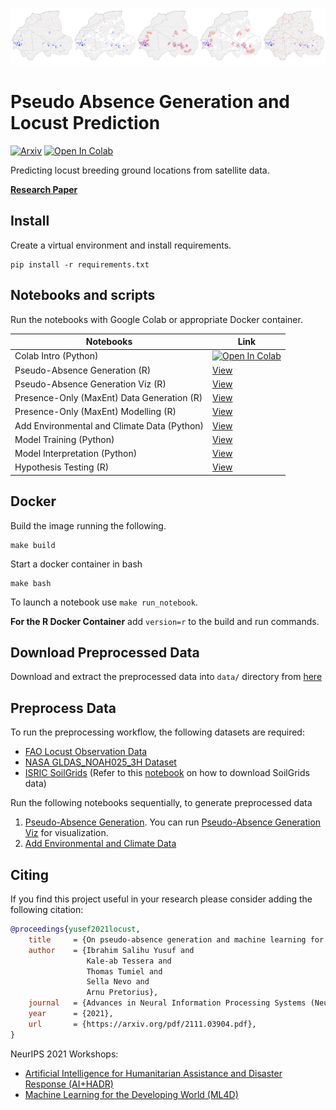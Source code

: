 ![pseudo-absence image header](https://github.com/instadeepai/locust-predict/blob/main/images/readme-header.png)

# Pseudo Absence Generation and Locust Prediction

[![Arxiv](https://img.shields.io/badge/ArXiv-2111.03904-orange.svg)](https://arxiv.org/pdf/2111.03904.pdf) [![Open In Colab](https://colab.research.google.com/assets/colab-badge.svg)](https://colab.research.google.com/github/instadeepai/locust-predict/blob/main/notebooks/Colab-Tutorial.ipynb)

Predicting locust breeding ground locations from satellite data.


**[Research Paper](https://arxiv.org/abs/2111.03904)**

## Install

Create a virtual environment and install requirements.

```
pip install -r requirements.txt
```

## Notebooks and scripts

Run the notebooks with Google Colab or appropriate Docker container. 

Notebooks | Link
---      | ---
Colab Intro (Python)| [![Open In Colab](https://colab.research.google.com/assets/colab-badge.svg)](https://colab.research.google.com/github/instadeepai/locust-predict/blob/main/notebooks/Colab-Tutorial.ipynb)
Pseudo-Absence Generation (R)| [View](https://github.com/instadeepai/locust-predict/blob/main/notebooks/Pseudo%20Absence%20Generation.ipynb)
Pseudo-Absence Generation Viz (R)| [View](https://github.com/instadeepai/locust-predict/blob/main/notebooks/Pseudo%20Absence%20Generation%20Viz.ipynb)
Presence-Only (MaxEnt) Data Generation (R)| [View](https://github.com/instadeepai/locust-predict/blob/main/notebooks/Presence_Only_Generate_Background_Data_And_Plot.ipynb)
Presence-Only (MaxEnt) Modelling (R)| [View](https://github.com/instadeepai/locust-predict/blob/main/notebooks/Presence_Only_Modelling.ipynb)
Add Environmental and Climate Data (Python)| [View](https://github.com/instadeepai/locust-predict/blob/main/notebooks/Append%20History%20Data.ipynb)
Model Training (Python)| [View](https://github.com/instadeepai/locust-predict/blob/main/notebooks/Locust-Prediction-Modelling.ipynb)
Model Interpretation (Python)| [View](https://github.com/instadeepai/locust-predict/blob/main/notebooks/Interpretation.ipynb)
Hypothesis Testing (R)| [View](https://github.com/instadeepai/locust-predict/blob/main/hypothesis_testing.R)

## Docker

Build the image running the following.
```
make build
```

Start a docker container in bash
```
make bash
```

To launch a notebook use `make run_notebook`.

**For the R Docker Container** add `version=r` to the build and run commands.

## Download Preprocessed Data
Download and extract the preprocessed data into `data/` directory from [here](https://drive.google.com/file/d/1rZjRooS8AzUjuuNHf5_7YX_pd1U4iuDt/view?usp=sharing)

## Preprocess Data
To run the preprocessing workflow, the following datasets are required:
- [FAO Locust Observation Data](https://locust-hub-hqfao.hub.arcgis.com/datasets/hqfao::hoppers-1/about)
- [NASA GLDAS_NOAH025_3H Dataset](https://disc.gsfc.nasa.gov/datasets/GLDAS_NOAH025_3H_2.1/summary)
- [ISRIC SoilGrids](https://soilgrids.org/) (Refer to this [notebook](https://github.com/instadeepai/locust-predict/blob/main/notebooks/notebooks/Download%20ISRIC%20SoilGrids%20Data.ipynb) on how to download SoilGrids data)

Run the following notebooks sequentially, to generate preprocessed data
1. [Pseudo-Absence Generation](https://github.com/instadeepai/locust-predict/blob/main/notebooks/Pseudo%20Absence%20Generation.ipynb). You can run [Pseudo-Absence Generation Viz](https://github.com/instadeepai/locust-predict/blob/main/notebooks/Pseudo%20Absence%20Generation%20Viz.ipynb) for visualization.
2. [Add Environmental and Climate Data](https://github.com/instadeepai/locust-predict/blob/main/notebooks/Append%20History%20Data.ipynb)

<!-- ## Download Data with DVC

Make sure the Google Cloud SDK is [installed](https://cloud.google.com/sdk/docs/install) and you are authenticated.

After downloading the sdk, authenticate:

```
gcloud auth login
gcloud auth application-default login
```

Download data:

```
dvc pull
``` -->

## Citing


If you find this project useful in your research please consider adding the following citation:

```bibtex
@proceedings{yusef2021locust,
    title     = {On pseudo-absence generation and machine learning for locust breeding ground prediction in Africa},
    author    = {Ibrahim Salihu Yusuf and
                 Kale-ab Tessera and
                 Thomas Tumiel and
                 Sella Nevo and
                 Arnu Pretorius},
    journal   = {Advances in Neural Information Processing Systems (NeurIPS) workshop, 2021, Sydney},
    year      = {2021},
    url       = {https://arxiv.org/pdf/2111.03904.pdf},
}
```

NeurIPS 2021 Workshops: 
* [Artificial Intelligence for Humanitarian Assistance and Disaster Response (AI+HADR)](https://www.hadr.ai/home)
* [Machine Learning for the Developing World (ML4D)](https://ml4d.notion.site/ml4d/Machine-Learning-for-the-Developing-World-ML4D-2021-548251eab3df4517819c4742c2e5c853)
